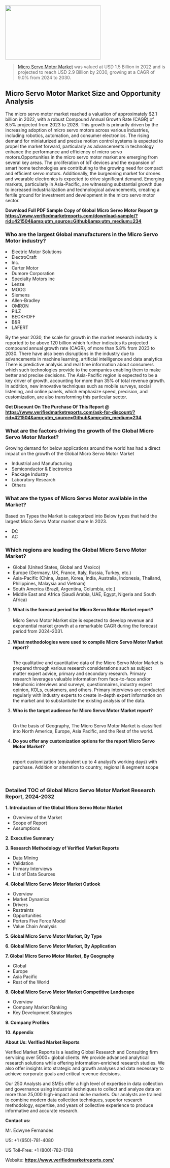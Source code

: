 
<img src="https://ffe5etoiles.com/wp-content/uploads/2024/12/MST1-300x171.png" alt="" width="300" height="171" class="alignnone size-medium wp-image-20088" /><blockquote><p><p><a href="https://www.verifiedmarketreports.com/download-sample/?rid=421504&utm_source=Github&utm_medium=234" target="_blank">Micro Servo Motor Market</a> was valued at USD 1.5 Billion in 2022 and is projected to reach USD 2.9 Billion by 2030, growing at a CAGR of 9.0% from 2024 to 2030.</p></blockquote><p><h2>Micro Servo Motor Market Size and Opportunity Analysis</h2>The micro servo motor market reached a valuation of approximately $2.1 billion in 2022, with a robust Compound Annual Growth Rate (CAGR) of 8.5% projected from 2023 to 2028. This growth is primarily driven by the increasing adoption of micro servo motors across various industries, including robotics, automation, and consumer electronics. The rising demand for miniaturized and precise motion control systems is expected to propel the market forward, particularly as advancements in technology enhance the performance and efficiency of micro servo motors.Opportunities in the micro servo motor market are emerging from several key areas. The proliferation of IoT devices and the expansion of smart home technologies are contributing to the growing need for compact and efficient servo motors. Additionally, the burgeoning market for drones and wearable electronics is expected to drive significant demand. Emerging markets, particularly in Asia-Pacific, are witnessing substantial growth due to increased industrialization and technological advancements, creating a fertile ground for investment and development in the micro servo motor sector.</p><p class=""><strong>Download Full PDF Sample Copy of Global Micro Servo Motor Report @ <a href="https://www.verifiedmarketreports.com/download-sample/?rid=421504&amp;utm_source=Github&amp;utm_medium=234" target="_blank">https://www.verifiedmarketreports.com/download-sample/?rid=421504&amp;utm_source=Github&amp;utm_medium=234</a></strong></p><h3 id="" class="">Who are the largest Global manufacturers in the Micro Servo Motor industry?</h3><p><li>Electric Motor Solutions</li><li> ElectroCraft</li><li> Inc.</li><li> Carter Motor</li><li> Dumore Corporation</li><li> Specialty Motors Inc</li><li> Lenze</li><li> MOOG</li><li> Siemens</li><li> Allen-Bradley</li><li> OMRON</li><li> PILZ</li><li> BECKHOFF</li><li> B&R</li><li> LAFERT</li></p><div class=""><div class="" dir="" data-message-author-role="" data-message-id="" data-message-model-slug=""><div class=""><div class=""><div class=""><div class="" dir="" data-message-author-role="" data-message-id="" data-message-model-slug=""><div class=""><div class=""><p>By the year 2030, the scale for growth in the market research industry is reported to be above 120 billion which further indicates its projected compound annual growth rate (CAGR), of more than 5.8% from 2023 to 2030. There have also been disruptions in the industry due to advancements in machine learning, artificial intelligence and data analytics There is predictive analysis and real time information about consumers which such technologies provide to the companies enabling them to make better and precise decisions. The Asia-Pacific region is expected to be a key driver of growth, accounting for more than 35% of total revenue growth. In addition, new innovative techniques such as mobile surveys, social listening, and online panels, which emphasize speed, precision, and customization, are also transforming this particular sector.</p><p><strong>Get Discount On The Purchase Of This Report @&nbsp; <a href="https://www.verifiedmarketreports.com/ask-for-discount/?rid=421504&amp;utm_source=Github&amp;utm_medium=234" target="_blank">https://www.verifiedmarketreports.com/ask-for-discount/?rid=421504&amp;utm_source=Github&amp;utm_medium=234</a></strong></p></div></div></div></div></div></div></div></div><h3 id="" class="">What are the factors driving the growth of the Global Micro Servo Motor Market?</h3><p id="" class="">Growing demand for below applications around the world has had a direct impact on the growth of the Global Micro Servo Motor Market</p><p id="" class=""><li>Industrial and Manufacturing</li><li> Semiconductor & Electronics</li><li> Package Industry</li><li> Laboratory Research</li><li> Others</li></p><h3 id="" class="">What are the types of Micro Servo Motor available in the Market?</h3><p id="" class="">Based on Types the Market is categorized into Below types that held the largest Micro Servo Motor market share In 2023.</p><p id="" class=""><li>DC</li><li> AC</li></p><h3 id="" class="">Which regions are leading the Global Micro Servo Motor Market?</h3><ul><li>Global (United States, Global and Mexico)</li><li>Europe (Germany, UK, France, Italy, Russia, Turkey, etc.)</li><li>Asia-Pacific (China, Japan, Korea, India, Australia, Indonesia, Thailand, Philippines, Malaysia and Vietnam)</li><li>South America (Brazil, Argentina, Columbia, etc.)</li><li>Middle East and Africa (Saudi Arabia, UAE, Egypt, Nigeria and South Africa)</li></ul><p><ol><li><strong>What is the forecast period for Micro Servo Motor Market report?<br /></strong><br /><span data-sheets-root="1" data-sheets-value="{&quot;1&quot;:2,&quot;2&quot;:&quot;XXXX size is expected to develop revenue and exponential market growth at a remarkable CAGR during the forecast period from 2024&ndash;2030.&quot;}" data-sheets-userformat="{&quot;2&quot;:12674,&quot;4&quot;:{&quot;1&quot;:2,&quot;2&quot;:16776960},&quot;10&quot;:2,&quot;11&quot;:0,&quot;15&quot;:&quot;Arial&quot;,&quot;16&quot;:12}">Micro Servo Motor Market size is expected to develop revenue and exponential market growth at a remarkable CAGR during the forecast period from 2024&ndash;2031.</span><br /><br /></li><li><strong>What methodologies were used to compile Micro Servo Motor Market report?<br /><br /></strong><p>The qualitative and quantitative data of the&nbsp;Micro Servo Motor Market is prepared through various research considerations such as subject matter expert advice, primary and secondary research. Primary research leverages valuable information from face-to-face and/or telephonic interviews and surveys, questionnaires, industry expert opinion, KOLs, customers, and others. Primary interviews are conducted regularly with industry experts to create in-depth expert information on the market and to substantiate the existing analysis of the data.&nbsp;</p></li><li><strong>Who is the target audience for Micro Servo Motor Market report?<br /><br /></strong><p>On the basis of Geography, The&nbsp;Micro Servo Motor Market is classified into North America, Europe, Asia Pacific, and the Rest of the world.</p></li><li><strong>Do you offer any customization options for the report Micro Servo Motor Market?<br /><br /></strong><p>report customization (equivalent up to 4 analyst&rsquo;s working days) with purchase. Addition or alteration to country, regional &amp; segment scope</p><p>&nbsp;</p></li></ol></p><h3 id="" class="">Detailed TOC of Global Micro Servo Motor Market Research Report, 2024-2032</h3><p id="" class=""><strong>1. Introduction of the Global Micro Servo Motor Market</strong></p><ul><li>Overview of the Market</li><li>Scope of Report</li><li>Assumptions</li></ul><p id="" class=""><strong>2. Executive Summary</strong></p><p id="" class=""><strong>3. Research Methodology of&nbsp;Verified Market Reports</strong></p><ul><li>Data Mining</li><li>Validation</li><li>Primary Interviews</li><li>List of Data Sources</li></ul><p id="" class=""><strong>4. Global Micro Servo Motor Market Outlook</strong></p><ul><li>Overview</li><li>Market Dynamics</li><li>Drivers</li><li>Restraints</li><li>Opportunities</li><li>Porters Five Force Model</li><li>Value Chain Analysis</li></ul><p id="" class=""><strong>5. Global Micro Servo Motor Market, By&nbsp;Type</strong></p><p id="" class=""><strong>6. Global Micro Servo Motor Market, By Application</strong></p><p id="" class=""><strong>7. Global Micro Servo Motor Market, By Geography</strong></p><ul><li>Global</li><li>Europe</li><li>Asia Pacific</li><li>Rest of the World</li></ul><p id="" class=""><strong>8. Global Micro Servo Motor Market Competitive Landscape</strong></p><ul><li>Overview</li><li>Company Market Ranking</li><li>Key Development Strategies</li></ul><p id="" class=""><strong>9. Company Profiles</strong></p><p id="" class=""><strong>10. Appendix</strong></p><p id="" class=""><strong>About Us: Verified Market Reports</strong></p><p id="" class="">Verified Market Reports is a leading Global Research and Consulting firm servicing over 5000+ global clients. We provide advanced analytical research solutions while offering information-enriched research studies. We also offer insights into strategic and growth analyses and data necessary to achieve corporate goals and critical revenue decisions.</p><p id="" class="">Our 250 Analysts and SMEs offer a high level of expertise in data collection and governance using industrial techniques to collect and analyze data on more than 25,000 high-impact and niche markets. Our analysts are trained to combine modern data collection techniques, superior research methodology, expertise, and years of collective experience to produce informative and accurate research.</p><p id="" class=""><strong>Contact us:</strong></p><p id="" class="">Mr. Edwyne Fernandes</p><p id="" class="">US: +1 (650)-781-4080</p><p id="" class="">US Toll-Free: +1 (800)-782-1768</p><p id="" class="">Website: <a target="" data-test-app-aware-link=""><strong>https://www.verifiedmarketreports.com/</strong></a></p>
